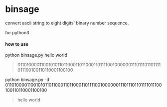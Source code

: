 # binsage
convert ascii string to eight digits' binary number sequence.

for python3  

#### how to use

python binsage.py hello world  
> 0110100001100101011011000110110001101111001000000111011101101111011100100110110001100100

python binsage.py -d 0110100001100101011011000110110001101111001000000111011101101111011100100110110001100100
> hello world

